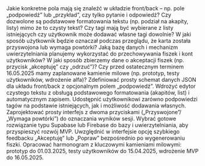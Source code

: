 <pytania>
Jakie konkretne pola mają się znaleźć w układzie front/back – np. pole „podpowiedź” lub „przykład”, czy tylko pytanie i odpowiedź?
Czy dozwolone są podstawowe formatowania tekstu (np. podział na akapity, listy) mimo że to czysty tekst?
Czy tagi mają być wybierane z listy istniejących czy użytkownik może dodawać własne tagi dowolnie?
W jaki sposób użytkownik będzie oznaczał podczas przeglądu, że karta została przyswojona lub wymaga powtórki?
Jaką bazę danych i mechanizm uwierzytelniania planujemy wykorzystać do przechowywania fiszek i kont użytkowników?
W jaki sposób zbierzemy dane o akceptacji fiszek (np. przycisk „akceptuję” czy „odrzuć”)?
Czy przed ostatecznym terminem 16.05.2025 mamy zaplanowane kamienie milowe (np. prototyp, testy użytkowników, wdrożenie alfa)?
</pytania>
<rekomendacje>
Zdefiniować prosty schemat danych JSON dla układu front/back z opcjonalnym polem „podpowiedź”.
Wdrożyć edytor czystego tekstu z obsługą podstawowego formatowania (akapitów, list) i automatycznym zapisem.
Udostępnić użytkownikowi zarówno podpowiedzi tagów na podstawie istniejących, jak i możliwość dodawania własnych.
Zaprojektować prosty interfejs z dwoma przyciskami („Przyswojone”/„Wymaga powtórki”) do oznaczania wyników sesji.
Wybrać gotowe rozwiązanie typu Supabase lub Firebase do bazy i uwierzytelniania, aby przyspieszyć rozwój MVP.
Uwzględnić w interfejsie opcję szybkiego feedbacku „Akceptuję” lub „Popraw” bezpośrednio po wygenerowaniu fiszki.
Opracować harmonogram z kluczowymi kamieniami milowymi: prototyp do 01.03.2025, testy użytkowników do 15.04.2025, wdrożenie MVP do 16.05.2025.
</rekomendacje>